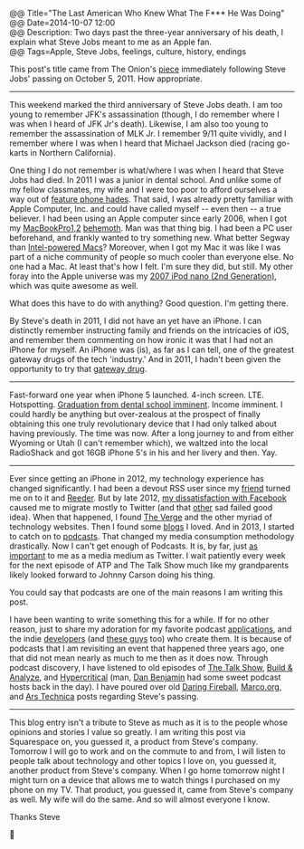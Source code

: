 @@ Title="The Last American Who Knew What The F*** He Was Doing"  
@@ Date=2014-10-07 12:00  
@@ Description: Two days past the three-year anniversary of his death, I explain what Steve Jobs meant to me as an Apple fan.  
@@ Tags=Apple, Steve Jobs, feelings, culture, history, endings  

This post's title came from The Onion's [piece][pie] immediately following Steve Jobs' passing on October 5, 2011. How appropriate.

<hr class="small">

This weekend marked the third anniversary of Steve Jobs death. I am too young to remember JFK's assassination (though, I do remember where I was when I heard of JFK Jr's death). Likewise, I am also too young to remember the assassination of MLK Jr. I remember 9/11 quite vividly, and I remember where I was when I heard that Michael Jackson died (racing go-karts in Northern California). 

One thing I do not remember is what/where I was when I heard that Steve Jobs had died. In 2011 I was a junior in dental school. And unlike some of my fellow classmates, my wife and I were too poor to afford ourselves a way out of [feature phone hades][hds]. That said, I was already pretty familiar with Apple Computer, Inc. and could have called myself -- even then -- a true believer. I had been using an Apple computer since early 2006, when I got my [MacBookPro1,2][mbp] [behemoth][bh]. Man was that thing big. I had been a PC user beforehand, and frankly wanted to try something new. What better Segway than [Intel-powered Macs][int]? Moreover, when I got my Mac it was like I was part of a niche community of people so much cooler than everyone else. No one had a Mac. At least that's how I felt. I'm sure they did, but still. My other foray into the Apple universe was my [2007 iPod nano (2nd Generation)][2nd], which was quite awesome as well.

What does this have to do with anything? Good question. I'm getting there. 

By Steve's death in 2011, I did not have an yet have an iPhone. I can distinctly remember instructing family and friends on the intricacies of iOS, and remember them commenting on how ironic it was that I had not an iPhone for myself. An iPhone was (is), as far as I can tell, one of the greatest gateway drugs of the tech 'industry.' And in 2011, I hadn't been given the opportunity to try that [gateway drug][alphabeatic].

<hr class="small">

Fast-forward one year when iPhone 5 launched. 4-inch screen. LTE. Hotspotting. [Graduation from dental school imminent][instagram]. Income imminent. I could hardly be anything but over-zealous at the prospect of finally obtaining this one truly revolutionary device that I had only talked about having previously. The time was now. After a long journey to and from either Wyoming or Utah (I can't remember which), we waltzed into the local RadioShack and got 16GB iPhone 5's in his and her livery and then. Yay.

<hr class="small">

Ever since getting an iPhone in 2012, my technology experience has changed significantly. I had been a devout RSS user since my [friend][twitter] turned me on to it and [Reeder][reederapp]. But by late 2012, [my dissatisfaction with Facebook][facebook] caused me to migrate mostly to Twitter (and that [other][app] sad failed good idea). When that happened, I found [The Verge][theverge] and the other myriad of technology websites. Then I found some [blogs][daringfireball] I loved. And in 2013, I started to catch on to [podcasts][atp]. That changed my media consumption methodology drastically. Now I can't get enough of Podcasts. It is, by far, just [as important][d] to me as a media medium as Twitter. I wait patiently every week for the next episode of ATP and The Talk Show much like my grandparents likely looked forward to Johnny Carson doing his thing. 

You could say that podcasts are one of the main reasons I am writing this post.

I have been wanting to write something this for a while. If for no other reason,  just to share my adoration for my favorite podcast [applications][overcast], and the indie [developers][marco] (and [these guys][supertop] too) who create them. It is because of podcasts that I am revisiting an event that happened three years ago, one that did not mean nearly as much to me then as it does now. Through podcast discovery, I have listened to old episodes of [The Talk Show][5by5], [Build & Analyze][5by6], and [Hypercritical][5by7] (man, [Dan Benjamin][twitter 2] had some sweet podcast hosts back in the day). I have poured over old [Daring Fireball][daringfireball 2], [Marco.org][marco 2], and [Ars Technica][arstechnica] posts regarding Steve's passing. 

<hr class="small">

This blog entry isn't a tribute to Steve as much as it is to the people whose opinions and stories I value so greatly. I am writing this post via Squarespace on, you guessed it, a product from Steve's company. Tomorrow I will go to work and on the commute to and from, I will listen to people talk about technology and other topics I love on, you guessed it, another product from Steve's company. When I go home tomorrow night I might turn on a device that allows me to watch things I purchased on my phone on my TV. That product, you guessed it, came from Steve's company as well. My wife will do the same. And so will almost everyone I know. 

Thanks Steve

 

[2nd]: https://en.wikipedia.org/wiki/IPod_Nano#2nd_generation
[5by5]: http://5by5.tv/talkshow/56
[5by6]: http://5by5.tv/buildanalyze/46
[5by7]: http://5by5.tv/hypercritical/37-a-story-of-triumph
[alphabeatic]: http://alphabeatic.com/iphone-devices/
[app]: https://app.net/
[arstechnica]: http://arstechnica.com/staff/2011/10/steve-jobs-a-personal-remembrance/
[atp]: http://atp.fm/
[bh]: http://www.macprices.net/z_reviews_17macbookpro_early2006.shtml
[d]: http://d.pr/f/EOGP+
[daringfireball]: http://daringfireball.net/
[daringfireball 2]: http://daringfireball.net/2011/10/universe_dented_grass_underfoot
[facebook]: https://www.facebook.com/ToniWonKanobi/posts/443890448981220
[hds]: http://www.lg.com/us/cell-phones/lg-VX9100-Black-black-env2
[instagram]: http://instagram.com/p/Zy5uxGQz8f/
[int]: https://en.wikipedia.org/wiki/Apple–Intel_transition
[marco]: http://marco.org/
[marco 2]: http://www.marco.org/2011/10/05/steve-jobs-dies
[mbp]: http://www.everymac.com/systems/apple/macbook_pro/specs/macbook_pro_2.16_17.html
[overcast]: http://overcast.fm/
[pie]: http://techcrunch.com/2011/10/07/steve-jobs-the-crazy-one/
[reederapp]: http://reederapp.com/
[supertop]: http://supertop.co/
[theverge]: http://theverge.com/
[twitter]: http://twitter.com/johnmyankee
[twitter 2]: https://twitter.com/danbenjamin